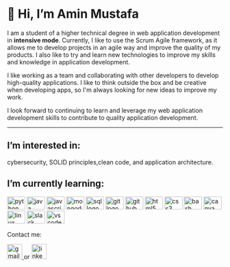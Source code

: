 # 👋 Hi, I’m Amin Mustafa

I am a student of a higher technical degree in web application development in **intensive mode**.
Currently, I like to use the Scrum Agile framework, as it allows me to develop projects in an agile way and improve the quality of my products. I also like to try and learn new technologies to improve my skills and knowledge in application development.

I like working as a team and collaborating with other developers to develop high-quality applications. I like to think outside the box and be creative when developing apps, so I'm always looking for new ideas to improve my work.

I look forward to continuing to learn and leverage my web application development skills to contribute to quality application development.

---
## I’m interested in:
cybersecurity, SOLID principles,clean code, and application architecture.



## I’m currently learning:


<img src="https://cdn.jsdelivr.net/gh/devicons/devicon/icons/python/python-original.svg" height="30" width="42" alt="python logo"  />  <img src="https://cdn.jsdelivr.net/gh/devicons/devicon/icons/java/java-original.svg" height="30" width="42" alt="java logo"  />  <img src="https://cdn.jsdelivr.net/gh/devicons/devicon/icons/javascript/javascript-original.svg" height="30" width="42" alt="javascript logo"  /> <img src="https://cdn.jsdelivr.net/gh/devicons/devicon/icons/mongodb/mongodb-original.svg" height="30" width="42" alt="mongodb logo"  /> <img src="https://cdn.jsdelivr.net/gh/devicons/devicon/icons/mysql/mysql-original.svg" height="30" width="42" alt="sql logo"  />  <img src="https://cdn.jsdelivr.net/gh/devicons/devicon/icons/git/git-original.svg" height="30" width="42" alt="git logo"  /> <img src="https://cdn.jsdelivr.net/gh/devicons/devicon/icons/github/github-original.svg" height="30" width="42" alt="github logo"  /> <img src="https://cdn.jsdelivr.net/gh/devicons/devicon/icons/html5/html5-original.svg" height="30" width="42" alt="html5 logo"  />  <img src="https://cdn.jsdelivr.net/gh/devicons/devicon/icons/css3/css3-original.svg" height="30" width="42" alt="css3 logo"  /> <img src="https://cdn.jsdelivr.net/gh/devicons/devicon/icons/bash/bash-original.svg" height="30" width="42" alt="bash logo"  /> <img src="https://cdn.jsdelivr.net/gh/devicons/devicon/icons/canva/canva-original.svg" height="30" width="42" alt="canva logo"  /> <img src="https://cdn.jsdelivr.net/gh/devicons/devicon/icons/linux/linux-original.svg" height="30" width="42" alt="linux logo"  /> <img src="https://cdn.jsdelivr.net/gh/devicons/devicon/icons/slack/slack-original.svg" height="30" width="42" alt="slack logo"  /> <img src="https://cdn.jsdelivr.net/gh/devicons/devicon/icons/vscode/vscode-original.svg" height="30" width="42" alt="vscode logo"  />







Contact me:
  

  <a href="https://mail.google.com/mail/?view=cm&fs=1&to=amin.m.boankod@gmail.com" target="_blank">
    <img src="https://img.shields.io/static/v1?message=Gmail&logo=gmail&label=&color=D14836&logoColor=white&labelColor=&style=flat" height="35" alt="gmail logo"  />
  </a>  or   
  <a href="https://www.linkedin.com/in/aminmb/" target="_blank">
    <img src="https://img.shields.io/static/v1?message=LinkedIn&logo=linkedin&label=&color=0077B5&logoColor=white&labelColor=&style=flat" height="35" alt="linkedin logo"  />
  </a>


